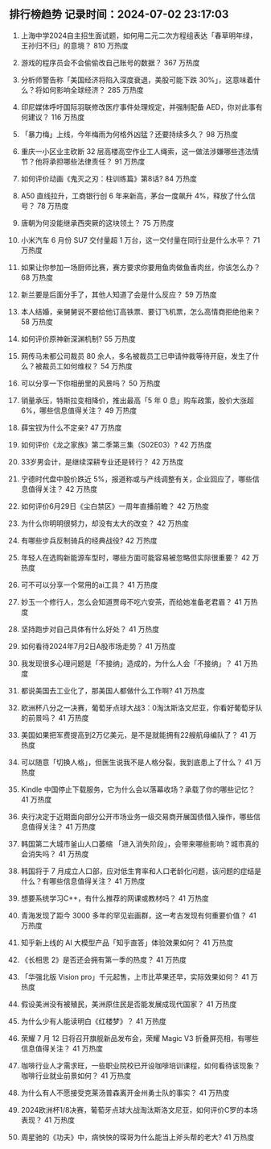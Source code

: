 
## 排行榜趋势 记录时间：2024-07-02 23:17:03
  
  1. 上海中学2024自主招生面试题，如何用二元二次方程组表达「春草明年绿，王孙归不归」的意境？ 810 万热度
    
  2. 游戏的程序员会不会偷偷改自己账号的数据？ 367 万热度
    
  3. 分析师警告称「美国经济将陷入深度衰退，美股可能下跌 30%」，这意味着什么？将如何影响全球经济？ 285 万热度
    
  4. 印尼媒体呼吁国际羽联修改医疗事件处理规定，并强制配备 AED，你对此事有何建议？ 116 万热度
    
  5. 「暴力梅」上线，今年梅雨为何格外凶猛？还要持续多久？ 98 万热度
    
  6. 重庆一小区业主砍断 32 层高楼高空作业工人绳索，这一做法涉嫌哪些违法情节？他将承担哪些法律责任？ 91 万热度
    
  7. 如何评价动画《鬼灭之刃：柱训练篇》第8话? 84 万热度
    
  8. A50 直线拉升，工商银行创 6 年来新高，茅台一度飙升 4%，释放了什么信号？ 78 万热度
    
  9. 唐朝为何没能继承西突厥的这块领土？ 75 万热度
    
  10. 小米汽车 6 月份 SU7 交付量超 1 万台，这一交付量在同行业是什么水平？ 71 万热度
    
  11. 如果让你参加一场厨师比赛，赛方要求你要用鱼肉做鱼香肉丝，你该怎么办？ 68 万热度
    
  12. 新兰要是后面分手了，其他人知道了会是什么反应？ 59 万热度
    
  13. 本人结婚，亲舅舅说不要给他订高铁票、要订飞机票，怎么高情商拒绝他来？ 58 万热度
    
  14. 如何评价原神新深渊机制? 55 万热度
    
  15. 网传马未都公司裁员 80 余人，多名被裁员工已申请仲裁等待开庭，发生了什么？被裁员工如何维权？ 54 万热度
    
  16. 可以分享一下你相册里的风景吗？ 50 万热度
    
  17. 销量承压，特斯拉变相降价，推出最高「5 年 0 息」购车政策，股价大涨超 6%，哪些信息值得关注？ 49 万热度
    
  18. 薛宝钗为什么不定亲? 47 万热度
    
  19. 如何评价《龙之家族》第二季第三集（S02E03）? 42 万热度
    
  20. 33岁男会计，是继续深耕专业还是转行？ 42 万热度
    
  21. 宁德时代盘中股价跌近 5%，报道称或与产线调整有关，企业回应了，哪些信息值得关注？ 42 万热度
    
  22. 如何评价6月29日《尘白禁区》一周年直播前瞻？ 42 万热度
    
  23. 为什么你明明很努力，却没有太大的改变？ 42 万热度
    
  24. 有哪些步兵反制骑兵的经典战役? 42 万热度
    
  25. 年轻人在选购新能源车型时，哪些方面可能容易被忽略但实际很重要？ 42 万热度
    
  26. 可不可以分享一个常用的ai工具？ 41 万热度
    
  27. 妙玉一个修行人，怎么会知道贾母不吃六安茶，而给她准备老君眉？ 41 万热度
    
  28. 坚持跑步对自己具体有什么好处？ 41 万热度
    
  29. 如何看待2024年7月2日A股市场走势？ 41 万热度
    
  30. 我发现很多心理问题是「不接纳」造成的，为什么人会「不接纳」？ 41 万热度
    
  31. 都说美国去工业化了，那美国人都做什么工作啊? 41 万热度
    
  32. 欧洲杯八分之一决赛，葡萄牙点球大战3：0淘汰斯洛文尼亚，你看好葡萄牙队的前景吗？ 41 万热度
    
  33. 美国如果把军费提高到2万亿美元，是不是就能拥有22艘航母编队了？ 41 万热度
    
  34. 可以随意「切换人格」，但医生说我不是人格分裂，我到底患上了什么？ 41 万热度
    
  35. Kindle 中国停止下载服务，它为什么会以落幕收场？承载了你的哪些记忆？ 41 万热度
    
  36. 央行决定于近期面向部分公开市场业务一级交易商开展国债借入操作，哪些信息值得关注？ 41 万热度
    
  37. 韩国第二大城市釜山人口萎缩 「进入消失阶段」，会带来哪些影响？城市真的会消失吗？ 41 万热度
    
  38. 韩国将于 7 月成立人口部，应对低生育率和人口老龄化问题，该问题的症结是什么？有哪些信息值得关注？ 41 万热度
    
  39. 想要系统学习C++，有什么推荐的网课或教材吗？ 41 万热度
    
  40. 青海发现了距今 3000 多年的罕见岩画群，这一考古发现有何重要价值？ 41 万热度
    
  41. 知乎新上线的 AI 大模型产品「知乎直答」体验效果如何？ 41 万热度
    
  42. 《长相思 2》是否还会拥有第一季的热度？ 41 万热度
    
  43. 「华强北版 Vision pro」千元起售，上市比苹果还早，实际效果如何？ 41 万热度
    
  44. 假设美洲没有被殖民，美洲原住民是否能发展成现代国家？ 41 万热度
    
  45. 为什么少有人能读明白《红楼梦》？ 41 万热度
    
  46. 荣耀 7 月 12 日将召开旗舰新品发布会，荣耀 Magic V3 折叠屏亮相，有哪些信息值得关注？ 41 万热度
    
  47. 咖啡行业人才需求旺，一些职业院校已开设咖啡培训课程，如何看待该现象？咖啡行业就业前景如何？ 41 万热度
    
  48. 为什么有人不愿接受克莱汤普森离开金州勇士队的事实？ 41 万热度
    
  49. 2024欧洲杯1/8决赛，葡萄牙点球大战淘汰斯洛文尼亚，如何评价C罗的本场表现？ 41 万热度
    
  50. 周星驰的《功夫》中，病怏怏的琛哥为什么能当上斧头帮的老大? 41 万热度
    